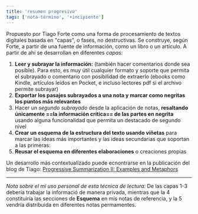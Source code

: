 ```yaml
---
title: 'resumen progresivo'
tags: ['nota-término', '+incipiente']
---
```


Propuesto por Tiago Forte como una forma de procesamiento de textos digitales basada en "capas", o fases, no destructivas. Se construye, según Forte, a partir de una fuente de información, como un libro o un artículo. A partir de ahí se desarrollan en diferentes *capas*:

1. **Leer y subrayar la información:** (también hacer comentarios donde sea posible). Para esto, es muy útil cualquier formato y soporte que permita el subrayado o comentario con posibilidad de extraerlo (ebooks como Kindle, artículos leídos en Pocket, e incluso lectores pdf si el archivo permite subrayar)
2. **Exportar los pasajes subrayados a una nota y marcar como negritas los puntos más relevantes**
3. Hacer un *segundo subrayado* desde la aplicación de notas, **resaltando únicamente ==la información crítica== de las partes en negrita** usando alguna funcionalidad que permita un destacado de segundo nivel
4. **Crear un esquema de la estructura del texto usando viñetas** para marcar las ideas más importantes y las ideas secundarias que soportan a las primeras:
5. **Reusar el esquema en diferentes elaboraciones** o creaciones propias

Un desarrollo más contextualizado puede ecnontrarse en la publicación del blog de Tiago: [Progressive Summarization II: Examples and Metaphors](https://fortelabs.co/blog/progressive-summarization-ii-examples-and-metaphors/)

---
*Nota sobre el mi uso personal de esta técnica de lectura*: De las capas 1-3 debería trabajar la informació de manera privada, mientras que la 4 constituiría las secciones de **Esquema** en mis notas de referencia, y la 5 vendría distribuida en diferentes notas permamentes.

